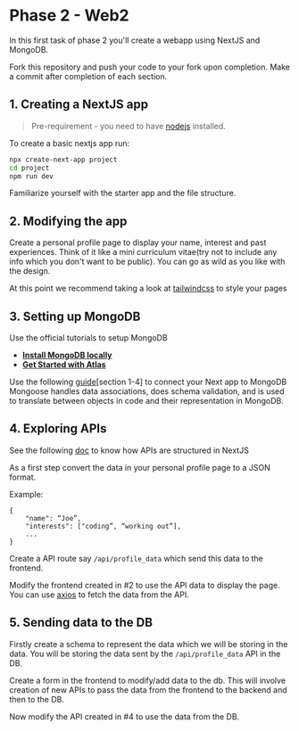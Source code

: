﻿# Phase 2 - Web2

In this first task of phase 2 you'll create a webapp using NextJS and MongoDB. 

Fork this repository and push your code to your fork upon completion. Make a commit after completion of each section.



## 1. Creating a NextJS app

> Pre-requirement - you need to have  [nodejs](https://nodejs.org/en/) installed.

To create a basic nextjs app run:
```bash
npx create-next-app project
cd project
npm run dev
```
Familiarize yourself with the starter app and the file structure.

## 2. Modifying the app

Create a personal profile page to display your name, interest and past experiences. Think of it like a mini curriculum vitae(try not to include any info which you don't want to be public). You can go as wild as you like with the design.

At this point we recommend taking a look at [tailwindcss](https://tailwindcss.com/docs/guides/nextjs) to style your pages

## 3. Setting up MongoDB

Use the official tutorials to setup MongoDB

 - **[Install MongoDB locally](https://www.mongodb.com/docs/manual/installation/#std-label-tutorial-installation)**
 - **[Get Started with Atlas](https://www.mongodb.com/docs/atlas/getting-started/)**

Use the following [guide](https://itnext.io/using-mongoose-with-next-js-11-b2a08ff2dd3c)[section 1-4] to connect your Next app to MongoDB 
Mongoose handles data associations, does schema validation, and is used to translate between objects in code and their representation in MongoDB.

## 4. Exploring APIs

See the following [doc](https://nextjs.org/docs/api-routes/introduction) to know how APIs are structured in NextJS

As a first step convert the data in your personal profile page to a JSON format.

Example:

    {
	    "name": “Joe”,
	    "interests": ["coding”, “working out”],
	    ...
    }
Create a API route say `/api/profile_data` which send this data to the frontend.

Modify the frontend created in #2 to use the API data to display the page. 
You can use [axios](https://github.com/axios/axios) to fetch the data from the API.

## 5. Sending data to the DB

Firstly create a schema to represent the data which we will be storing in the data. You will be storing the data sent by the `/api/profile_data` API in the DB.

Create a form in the frontend to modify/add data to the db. This will involve creation of new APIs to pass the data from the frontend to the backend and then to the DB.

Now modify the API created in #4 to use the data from the DB.



